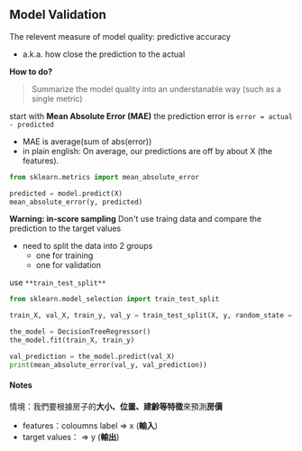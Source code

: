 ## Model Validation
The relevent measure of model quality: predictive accuracy
- a.k.a. how close the prediction to the actual

**How to do?**
>Summarize the model quality into an understanable way (such as a single metric) 

start with **Mean Absolute Error (MAE)**
the prediction error is
```error = actual - predicted```

- MAE is average(sum of abs(error))
- in plain english: 
    On average, our predictions are off by about X (the features).

```python
from sklearn.metrics import mean_absolute_error

predicted = model.predict(X)
mean_absolute_error(y, predicted)
```

**Warning: in-score sampling**
Don't use traing data and compare the prediction to the target values
- need to split the data into 2 groups
  - one for training
  - one for validation

use ```**train_test_split**```
```python
from sklearn.model_selection import train_test_split

train_X, val_X, train_y, val_y = train_test_split(X, y, random_state = 0)

the_model = DecisionTreeRegressor()
the_model.fit(train_X, train_y)

val_prediction = the_model.predict(val_X)
print(mean_absolute_error(val_y, val_prediction))
```

#### Notes
情境：我們要根據房子的**大小、位置、建齡等特徵**來預測**房價**
- features：coloumns label => x (**輸入**) 
- target values： => y (**輸出**)  
